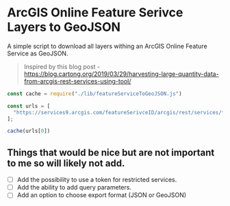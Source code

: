 # ArcGIS Online Feature Serivce Layers to GeoJSON

A simple script to download all layers withing an ArcGIS Online Feature Service as GeoJSON.

> Inspired by this blog post - https://blog.cartong.org/2019/03/29/harvesting-large-quantity-data-from-arcgis-rest-services-using-tool/

```JavaScript
const cache = require("./lib/featureServiceToGeoJSON.js")

const urls = [
  "https://services9.arcgis.com/featureSerivceID/arcgis/rest/services/featureServiceName/FeatureServer/"
];

cache(urls[0])
```

## Things that would be nice but are not important to me so will likely not add.

- [ ] Add the possibility to use a token for restricted services.
- [ ] Add the ability to add query parameters.
- [ ] Add an option to choose export format (JSON or GeoJSON)
